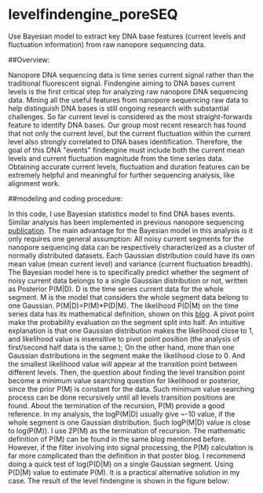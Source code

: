 # levelfindengine_poreSEQ
Use Bayesian model to extract key DNA base features (current levels and fluctuation information) from raw nanopore sequencing data.

##Overview:

Nanopore DNA sequencing data is time series current signal rather than the traditional fluorescent signal. Findengine aiming to DNA bases current levels is the first critical step for analyzing raw nanopore DNA sequencing data. Mining all the useful features from nanopore sequencing raw data to help distinguish DNA bases is still ongoing research with substantial challenges. So far current level is considered as the most straight-forwards feature to identify DNA bases. Our group most recent research has found that not only the current level, but the current fluctuation within the current level also strongly correlated to DNA bases identification. Therefore, the goal of this DNA "events" findengine must include both the current mean levels and current fluctuation magnitude from the time series data. Obtaining accurate current levels, fluctuation and duration features can be extremely helpful and meaningful for further sequencing analysis, like alignment work.


##modeling and coding procedure:

In this code, I use Bayesian statistics model to find DNA bases events. Similar analysis has been implemented in previous nanopore sequencing [publication](http://www.nature.com/nbt/journal/v32/n8/full/nbt.2950.html). The main advantage for the Bayesian model in this analysis is it only requires one general assumption: All noisy current segments for the nanopore sequencing data can be respectively characterized as a cluster of normally distributed datasets. Each Gaussian distribution could have its own mean value (mean current level) and variance (current fluctuation breadth). The Bayesian model here is to specifically predict whether the segment of noisy current data belongs to a single Gaussian distribution or not, written as Posterior P(M|D). D is the time series current data for the whole segment. M is the model that considers the whole segment data belong to one Gaussian. P(M|D)=P(M)*P(D|M). The likelihood P(D|M) on the time series data has its mathematical definition, shown on this [blog](https://gasstationwithoutpumps.wordpress.com/2014/06/17/segmenting-noisy-signals-revisited/). A pivot point make the probability evaluation on the segment split into half. An intuitive explanation is that one Gaussian distribution makes the likelihood close to 1, and likelihood value is insensitive to pivot point position (the analysis of first/second half data is the same.); On the other hand, more than one Gaussian distributions in the segment make the likelihood close to 0. And the smallest likelihood value will appear at the transition point between different levels. Then, the question about finding the level transition point become a minimum value searching question for likelihood or posterior, since the prior P(M) is constant for the data. Such minimum value searching process can be done recursively until all levels transition positions are found. About the termination of the recursion, P(M) provide a good reference. In my analysis, the logP(M|D) usually give ~-10 value, if the whole segment is one Gaussian distribution. Such logP(M|D) value is close to log(P(M)). I use 2P(M) as the termination of recursion. The mathematic definition of P(M) can be found in the same blog mentioned before. However, if the filter involving into signal processing, the P(M) calculation is far more complicated than the definition in that poster blog. I recommend doing a quick test of log(P(D|M) on a single Gaussian segment. Using P(D|M) value to estimate P(M). It is a practical alternative solution in my case. 
The result of the level findengine is shown in the figure below:
